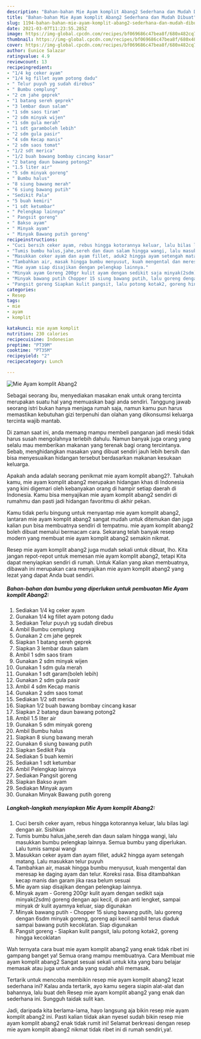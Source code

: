 ```yaml
---
description: "Bahan-bahan Mie Ayam komplit Abang2 Sederhana dan Mudah Dibuat"
title: "Bahan-bahan Mie Ayam komplit Abang2 Sederhana dan Mudah Dibuat"
slug: 1194-bahan-bahan-mie-ayam-komplit-abang2-sederhana-dan-mudah-dibuat
date: 2021-03-07T11:23:55.285Z
image: https://img-global.cpcdn.com/recipes/bf069686c47bea8f/680x482cq70/mie-ayam-komplit-abang2-foto-resep-utama.jpg
thumbnail: https://img-global.cpcdn.com/recipes/bf069686c47bea8f/680x482cq70/mie-ayam-komplit-abang2-foto-resep-utama.jpg
cover: https://img-global.cpcdn.com/recipes/bf069686c47bea8f/680x482cq70/mie-ayam-komplit-abang2-foto-resep-utama.jpg
author: Eunice Salazar
ratingvalue: 4.9
reviewcount: 13
recipeingredient:
- "1/4 kg ceker ayam"
- "1/4 kg fillet ayam potong dadu"
- " Telur puyuh yg sudah direbus"
- " Bumbu cemplung"
- "2 cm jahe geprek"
- "1 batang sereh geprek"
- "3 lembar daun salam"
- "1 sdm saos tiram"
- "2 sdm minyak wijen"
- "1 sdm gula merah"
- "1 sdt garamboleh lebih"
- "2 sdm gula pasir"
- "4 sdm Kecap manis"
- "2 sdm saos tomat"
- "1/2 sdt merica"
- "1/2 buah bawang bombay cincang kasar"
- "2 batang daun bawang potong2"
- "1.5 liter air"
- "5 sdm minyak goreng"
- " Bumbu halus"
- "8 siung bawang merah"
- "6 siung bawang putih"
- "Sedikit Pala"
- "5 buah kemiri"
- "1 sdt ketumbar"
- " Pelengkap lainnya"
- " Pangsit goreng"
- " Bakso ayam"
- " Minyak ayam"
- " Minyak Bawang putih goreng"
recipeinstructions:
- "Cuci bersih ceker ayam, rebus hingga kotorannya keluar, lalu bilas lagi dengan air. Sisihkan"
- "Tumis bumbu halus,jahe,sereh dan daun salam hingga wangi, lalu masukkan bumbu pelengkap lainnya. Semua bumbu yang diperlukan. Lalu tumis sampai wangi"
- "Masukkan ceker ayam dan ayam fillet, aduk2 hingga ayam setengah matang. Lalu masukkan telur puyuh"
- "Tambahkan air, masak hingga bumbu menyusut, kuah mengental dan meresap ke daging ayam dan telur. Koreksi rasa. Bisa ditambahkan kecap manis dan garam jika rasa belum sesuai"
- "Mie ayam siap disajikan dengan pelengkap lainnya."
- "Minyak ayam Goreng 200gr kulit ayam dengan sedikit saja minyak(2sdm) goreng dengan api kecil, di pan anti lengket, sampai minyak dr kulit ayamnya keluar, siap digunakan"
- "Minyak bawang putih Chopper 15 siung bawang putih, lalu goreng dengan 6sdm minyak goreng, goreng api kecil sambil terus diaduk sampai bawang putih kecoklatan. Siap digunakan"
- "Pangsit goreng Siapkan kulit pangsit, lalu potong kotak2, goreng hingga kecoklatan"
categories:
- Resep
tags:
- mie
- ayam
- komplit

katakunci: mie ayam komplit 
nutrition: 230 calories
recipecuisine: Indonesian
preptime: "PT39M"
cooktime: "PT35M"
recipeyield: "2"
recipecategory: Lunch

---
```



![Mie Ayam komplit Abang2](https://img-global.cpcdn.com/recipes/bf069686c47bea8f/680x482cq70/mie-ayam-komplit-abang2-foto-resep-utama.jpg)

Sebagai seorang ibu, menyediakan masakan enak untuk orang tercinta merupakan suatu hal yang memuaskan bagi anda sendiri. Tanggung jawab seorang istri bukan hanya menjaga rumah saja, namun kamu pun harus memastikan kebutuhan gizi terpenuhi dan olahan yang dikonsumsi keluarga tercinta wajib mantab.

Di zaman  saat ini, anda memang mampu membeli panganan jadi meski tidak harus susah mengolahnya terlebih dahulu. Namun banyak juga orang yang selalu mau memberikan makanan yang terenak bagi orang tercintanya. Sebab, menghidangkan masakan yang dibuat sendiri jauh lebih bersih dan bisa menyesuaikan hidangan tersebut berdasarkan makanan kesukaan keluarga. 



Apakah anda adalah seorang penikmat mie ayam komplit abang2?. Tahukah kamu, mie ayam komplit abang2 merupakan hidangan khas di Indonesia yang kini digemari oleh kebanyakan orang di hampir setiap daerah di Indonesia. Kamu bisa menyajikan mie ayam komplit abang2 sendiri di rumahmu dan pasti jadi hidangan favoritmu di akhir pekan.

Kamu tidak perlu bingung untuk menyantap mie ayam komplit abang2, lantaran mie ayam komplit abang2 sangat mudah untuk ditemukan dan juga kalian pun bisa membuatnya sendiri di tempatmu. mie ayam komplit abang2 boleh dibuat memalui bermacam cara. Sekarang telah banyak resep modern yang membuat mie ayam komplit abang2 semakin nikmat.

Resep mie ayam komplit abang2 juga mudah sekali untuk dibuat, lho. Kita jangan repot-repot untuk memesan mie ayam komplit abang2, tetapi Kita dapat menyiapkan sendiri di rumah. Untuk Kalian yang akan membuatnya, dibawah ini merupakan cara menyajikan mie ayam komplit abang2 yang lezat yang dapat Anda buat sendiri.

<!--inarticleads1-->

##### Bahan-bahan dan bumbu yang diperlukan untuk pembuatan Mie Ayam komplit Abang2:

1. Sediakan 1/4 kg ceker ayam
1. Gunakan 1/4 kg fillet ayam potong dadu
1. Sediakan  Telur puyuh yg sudah direbus
1. Ambil  Bumbu cemplung
1. Gunakan 2 cm jahe geprek
1. Siapkan 1 batang sereh geprek
1. Siapkan 3 lembar daun salam
1. Ambil 1 sdm saos tiram
1. Gunakan 2 sdm minyak wijen
1. Gunakan 1 sdm gula merah
1. Gunakan 1 sdt garam(boleh lebih)
1. Gunakan 2 sdm gula pasir
1. Ambil 4 sdm Kecap manis
1. Gunakan 2 sdm saos tomat
1. Sediakan 1/2 sdt merica
1. Siapkan 1/2 buah bawang bombay cincang kasar
1. Siapkan 2 batang daun bawang potong2
1. Ambil 1.5 liter air
1. Gunakan 5 sdm minyak goreng
1. Ambil  Bumbu halus
1. Siapkan 8 siung bawang merah
1. Gunakan 6 siung bawang putih
1. Siapkan Sedikit Pala
1. Sediakan 5 buah kemiri
1. Sediakan 1 sdt ketumbar
1. Ambil  Pelengkap lainnya
1. Sediakan  Pangsit goreng
1. Siapkan  Bakso ayam
1. Sediakan  Minyak ayam
1. Gunakan  Minyak Bawang putih goreng




<!--inarticleads2-->

##### Langkah-langkah menyiapkan Mie Ayam komplit Abang2:

1. Cuci bersih ceker ayam, rebus hingga kotorannya keluar, lalu bilas lagi dengan air. Sisihkan
1. Tumis bumbu halus,jahe,sereh dan daun salam hingga wangi, lalu masukkan bumbu pelengkap lainnya. Semua bumbu yang diperlukan. Lalu tumis sampai wangi
1. Masukkan ceker ayam dan ayam fillet, aduk2 hingga ayam setengah matang. Lalu masukkan telur puyuh
1. Tambahkan air, masak hingga bumbu menyusut, kuah mengental dan meresap ke daging ayam dan telur. Koreksi rasa. Bisa ditambahkan kecap manis dan garam jika rasa belum sesuai
1. Mie ayam siap disajikan dengan pelengkap lainnya.
1. Minyak ayam - Goreng 200gr kulit ayam dengan sedikit saja minyak(2sdm) goreng dengan api kecil, di pan anti lengket, sampai minyak dr kulit ayamnya keluar, siap digunakan
1. Minyak bawang putih - Chopper 15 siung bawang putih, lalu goreng dengan 6sdm minyak goreng, goreng api kecil sambil terus diaduk sampai bawang putih kecoklatan. Siap digunakan
1. Pangsit goreng - Siapkan kulit pangsit, lalu potong kotak2, goreng hingga kecoklatan




Wah ternyata cara buat mie ayam komplit abang2 yang enak tidak ribet ini gampang banget ya! Semua orang mampu membuatnya. Cara Membuat mie ayam komplit abang2 Sangat sesuai sekali untuk kita yang baru belajar memasak atau juga untuk anda yang sudah ahli memasak.

Tertarik untuk mencoba membikin resep mie ayam komplit abang2 lezat sederhana ini? Kalau anda tertarik, ayo kamu segera siapin alat-alat dan bahannya, lalu buat deh Resep mie ayam komplit abang2 yang enak dan sederhana ini. Sungguh taidak sulit kan. 

Jadi, daripada kita berlama-lama, hayo langsung aja bikin resep mie ayam komplit abang2 ini. Pasti kalian tiidak akan nyesel sudah bikin resep mie ayam komplit abang2 enak tidak rumit ini! Selamat berkreasi dengan resep mie ayam komplit abang2 nikmat tidak ribet ini di rumah sendiri,ya!.

